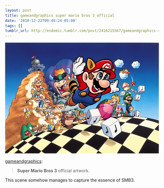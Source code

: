 ```yaml
---
layout: post
title: gameandgraphics super mario bros 3 official
date: '2010-12-22T09:40:24-05:00'
tags: []
tumblr_url: http://endemic.tumblr.com/post/2416215567/gameandgraphics-super-mario-bros-3-official
---
```

 ![](/tumblr_files/tumblr_ldnk8qdZ2n1qzj5ggo1_r1_1280.jpg)  

[gameandgraphics](http://gameandgraphics.com/post/2408911342/super-mario-bros-3-official-artwork):

> **Super Mario Bros 3** official artwork.

This scene somehow manages to capture the essence of SMB3.

